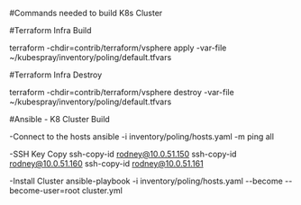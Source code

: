 #Commands needed to build K8s Cluster

#Terraform Infra Build

terraform -chdir=contrib/terraform/vsphere apply -var-file ~/kubespray/inventory/poling/default.tfvars

#Terraform Infra Destroy

terraform -chdir=contrib/terraform/vsphere destroy -var-file ~/kubespray/inventory/poling/default.tfvars

#Ansible - K8 Cluster Build

-Connect to the hosts
ansible -i inventory/poling/hosts.yaml -m ping all

-SSH Key Copy
ssh-copy-id rodney@10.0.51.150
ssh-copy-id rodney@10.0.51.160
ssh-copy-id rodney@10.0.51.161

-Install Cluster
ansible-playbook -i inventory/poling/hosts.yaml --become --become-user=root cluster.yml
